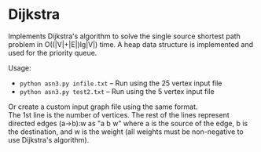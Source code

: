 # Dijkstra
Implements Dijkstra's algorithm to solve the single source shortest path problem in O((|V|+|E|)lg|V|) time.  A heap data structure is implemented and used for the priority queue.  

Usage:

* `python asn3.py infile.txt` – Run using the 25 vertex input file
* `python asn3.py test2.txt` – Run using the 5 vertex input file

Or create a custom input graph file using the same format.  
The 1st line is the number of vertices.  The rest of the lines represent directed edges (a->b):w as "a b w" where a is the source of the edge, b is the destination, and w is the weight (all weights must be non-negative to use Dijkstra's algorithm).
